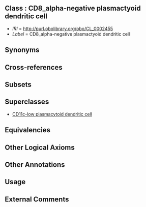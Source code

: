 
## Class : CD8_alpha-negative plasmactyoid dendritic cell

 * *IRI* = http://purl.obolibrary.org/obo/CL_0002455
 * *Label* = CD8_alpha-negative plasmactyoid dendritic cell

## Synonyms


## Cross-references


## Subsets


## Superclasses

 * [CD11c-low plasmacytoid dendritic cell](../../CL/89/CL_0000989.md)

## Equivalencies


## Other Logical Axioms


## Other Annotations


## Usage


## External Comments


